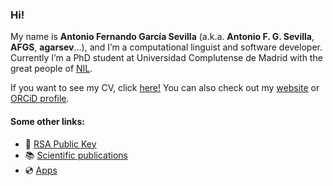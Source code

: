### Hi!

My name is __Antonio Fernando García Sevilla__ (a.k.a. __Antonio F. G. Sevilla__, __AFGS__, __agarsev__...), and I’m a computational linguist and software developer. Currently I’m a PhD student at Universidad Complutense de Madrid with the great people of [NIL](http://nil.fdi.ucm.es/). 

If you want to see my CV, click [here!](https://garciasevilla.com/cv.pdf) You can also check out my [website](https://garciasevilla.com) or [ORCiD profile](https://orcid.org/0000-0001-9025-1724e).

#### Some other links:

- :key: [RSA Public Key](https://garciasevilla.com/afgs.asc)
- :books: [Scientific publications](https://garciasevilla.com/biblio)
- :cd: [Apps](https://garciasevilla.com/apps)
